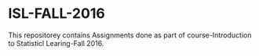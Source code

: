 # ISL-FALL-2016

This repositorey contains Assignments done as part of course-Introduction to Statisticl Learing-Fall 2016.
